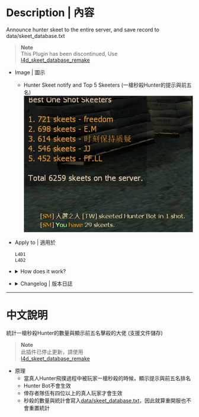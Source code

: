 # Description | 內容
Announce hunter skeet to the entire server, and save record to data/skeet_database.txt

> __Note__ <br/>
This Plugin has been discontinued, Use 
<br/>[l4d_skeet_database_remake](https://github.com/fbef0102/Game-Private_Plugin/tree/main/L4D_%E6%8F%92%E4%BB%B6/Hunter_Hunter/l4d_skeet_database_remake)

* Image | 圖示
	* Hunter Skeet notify and Top 5 Skeeters (一槍秒殺Hunter的提示與前五名)
    <br/>![skeet_database_1](image/skeet_database_1.jpg)

* Apply to | 適用於
    ```
    L4D1
    L4D2
    ```

* <details><summary>How does it work?</summary>

	* When player skeets hunter in one shot, announces to the entire server
	* And save record to [data/skeet_database.txt](data/skeet_database.txt)
</details>

* <details><summary>Changelog | 版本日誌</summary>

	* Archived (2025-1-10)
		* This Plugin has been discontinued

	* v2.4 (2023-6-12)
		* Fix out of memory error

	* v2.3
        * Initial Release
</details>

- - - -
# 中文說明
統計一槍秒殺Hunter的數量與顯示前五名擊殺的大佬 (支援文件儲存)

> __Note__ <br/>
此插件已停止更新，請使用
<br/>[l4d_skeet_database_remake](https://github.com/fbef0102/Game-Private_Plugin/tree/main/L4D_%E6%8F%92%E4%BB%B6/Hunter_Hunter/l4d_skeet_database_remake)

* 原理
	* 當真人Hunter飛撲過程中被玩家一槍秒殺的時候，顯示提示與前五名排名
	* Hunter Bot不會生效
	* 倖存者隊伍有四位以上的真人玩家才會生效
	* 秒殺的數量與統計會寫入[data/skeet_database.txt](data/skeet_database.txt)，因此就算重開服也不會重置統計